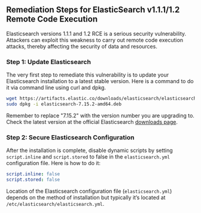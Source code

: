 

## Remediation Steps for ElasticSearch v1.1.1/1.2 Remote Code Execution
Elasticsearch versions 1.1.1 and 1.2 RCE is a serious security vulnerability. Attackers can exploit this weakness to carry out remote code execution attacks, thereby affecting the security of data and resources.

### Step 1: Update Elasticsearch
The very first step to remediate this vulnerability is to update your Elasticsearch installation to a latest stable version. Here is a command to do it via command line using curl and dpkg.
```bash
wget https://artifacts.elastic.co/downloads/elasticsearch/elasticsearch-7.15.2-amd64.deb
sudo dpkg -i elasticsearch-7.15.2-amd64.deb
```
Remember to replace "7.15.2" with the version number you are upgrading to. Check the latest version at the official Elasticsearch [downloads page](https://www.elastic.co/downloads/elasticsearch).

### Step 2: Secure Elasticsearch Configuration
After the installation is complete, disable dynamic scripts by setting `script.inline` and `script.stored` to false in the `elasticsearch.yml` configuration file. Here is how to do it:
```yaml
script.inline: false
script.stored: false
```
Location of the Elasticsearch configuration file (`elasticsearch.yml`) depends on the method of installation but typically it’s located at `/etc/elasticsearch/elasticsearch.yml`.